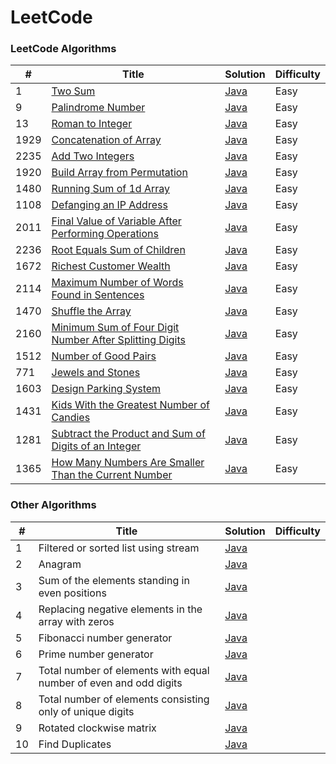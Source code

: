 
LeetCode
========

### LeetCode Algorithms

| #    | Title | Solution | Difficulty |
|------| ----- | -------- | ---------- |
| 1    |[Two Sum](https://leetcode.com/problems/two-sum/)|[Java](./algorithms/src/main/java/twoSum/TwoSum.java)|Easy|
| 9    |[Palindrome Number](https://leetcode.com/problems/palindrome-number/)|[Java](./algorithms/src/main/java/palindromeNumber/PalindromeNumber.java)|Easy|
| 13   |[Roman to Integer](https://leetcode.com/problems/roman-to-integer/)|[Java](./algorithms/src/main/java/romanToInteger/RomanToInteger.java)|Easy|
| 1929 |[Concatenation of Array](https://leetcode.com/problems/concatenation-of-array/)|[Java](./algorithms/src/main/java/concatenationOfArray/ConcatenationOfArray.java)|Easy|
| 2235 |[Add Two Integers](https://leetcode.com/problems/add-two-integers/)|[Java](./algorithms/src/main/java/addTwoIntegers/AddTwoIntegers.java)|Easy|
| 1920 |[Build Array from Permutation](https://leetcode.com/problems/build-array-from-permutation/)|[Java](./algorithms/src/main/java/buildArrayFromPermutation/BuildArrayFromPermutation.java)|Easy|
| 1480 |[Running Sum of 1d Array](https://leetcode.com/problems/running-sum-of-1d-array/)|[Java](./algorithms/src/main/java/runningSumOf1dArray/RunningSumOf1dArray.java)|Easy|
| 1108 |[Defanging an IP Address](https://leetcode.com/problems/defanging-an-ip-address/)|[Java](./algorithms/src/main/java/defangingAnIpAddress/DefangingAnIpAddress.java)|Easy|
| 2011 |[Final Value of Variable After Performing Operations](https://leetcode.com/problems/final-value-of-variable-after-performing-operations/)|[Java](./algorithms/src/main/java/finalValueOfVariableAfterPerformingOperations/FinalValueOfVariableAfterPerformingOperations.java)|Easy|
| 2236 |[Root Equals Sum of Children](https://leetcode.com/problems/root-equals-sum-of-children/)|[Java](./algorithms/src/main/java/rootEqualsSumOfChildren/RootEqualsSumOfChildren.java)|Easy|
| 1672 |[Richest Customer Wealth](https://leetcode.com/problems/richest-customer-wealth/)|[Java](./algorithms/src/main/java/richestCustomerWealth/RichestCustomerWealth.java)|Easy|
| 2114 |[Maximum Number of Words Found in Sentences](https://leetcode.com/problems/maximum-number-of-words-found-in-sentences/)|[Java](./algorithms/src/main/java/maximumNumberOfWordsFoundInSentences/MaximumNumberOfWordsFoundInSentences.java)|Easy|
| 1470 |[Shuffle the Array](https://leetcode.com/problems/shuffle-the-array/)|[Java](./algorithms/src/main/java/shuffleTheArray/ShuffleTheArray.java)|Easy|
| 2160 |[Minimum Sum of Four Digit Number After Splitting Digits](https://leetcode.com/problems/minimum-sum-of-four-digit-number-after-splitting-digits/)|[Java](./algorithms/src/main/java/minimumSumOfFourDigitNumberAfterSplittingDigits/MinimumSumOfFourDigitNumberAfterSplittingDigits.java)|Easy|
| 1512 |[Number of Good Pairs](https://leetcode.com/problems/number-of-good-pairs/)|[Java](./algorithms/src/main/java/numberOfGoodPairs/NumberOfGoodPairs.java)|Easy|
| 771  |[Jewels and Stones](https://leetcode.com/problems/jewels-and-stones/)|[Java](./algorithms/src/main/java/jewelsAndStones/JewelsAndStones.java)|Easy|
| 1603 |[Design Parking System](https://leetcode.com/problems/design-parking-system/)|[Java](./algorithms/src/main/java/designParkingSystem/DesignParkingSystem.java)|Easy|
| 1431 |[Kids With the Greatest Number of Candies](https://leetcode.com/problems/kids-with-the-greatest-number-of-candies/)|[Java](./algorithms/src/main/java/kidsWithTheGreatestNumberOfCandies/KidsWithTheGreatestNumberOfCandies.java)|Easy|
| 1281 |[Subtract the Product and Sum of Digits of an Integer](https://leetcode.com/problems/subtract-the-product-and-sum-of-digits-of-an-integer/)|[Java](./algorithms/src/main/java/subtractTheProductAndSumOfDigitsOfAnInteger/SubtractTheProductAndSumOfDigitsOfAnInteger.java)|Easy|
| 1365 |[How Many Numbers Are Smaller Than the Current Number](https://leetcode.com/problems/how-many-numbers-are-smaller-than-the-current-number/)|[Java](./algorithms/src/main/java/howManyNumbersAreSmallerThanTheCurrentNumber/HowManyNumbersAreSmallerThanTheCurrentNumber.java)|Easy|

### Other Algorithms

| #   | Title                                                             | Solution | Difficulty |
|-----|-------------------------------------------------------------------| -------- | ---------- |
| 1   | Filtered or sorted list using stream                              |[Java](./algorithms/src/main/java/other/filteredOrSortedList/FilteredOrSortedList.java)||
| 2   | Anagram                                                           |[Java](./algorithms/src/main/java/other/anagram/Anagram.java)||
| 3   | Sum of the elements standing in even positions                    |[Java](./algorithms/src/main/java/other/sumElementsOnEvenPositions/SumElementsOnEvenPositions.java)||
| 4   | Replacing negative elements in the array with zeros               |[Java](./algorithms/src/main/java/other/replaceNegativeElementsByZero/ReplaceNegativeElementsByZero.java)||
| 5   | Fibonacci number generator                                        |[Java](./algorithms/src/main/java/other/generateFibonacciNumbers/GenerateFibonacciNumbers.java)||
| 6   | Prime number generator                                            |[Java](./algorithms/src/main/java/other/generatePrimeNumbers/GeneratePrimeNumbers.java)||
| 7   | Total number of elements with equal number of even and odd digits |[Java](./algorithms/src/main/java/other/countNumbersWithEqualCountOfEvenAndOddDigits/CountNumbersWithEqualCountOfEvenAndOddDigits.java)||
| 8   | Total number of elements consisting only of unique digits         |[Java](./algorithms/src/main/java/other/countNumbersWithOnlyUniqueDigits/CountNumbersWithOnlyUniqueDigits.java)||
| 9   | Rotated clockwise matrix                                          |[Java](./algorithms/src/main/java/other/rotateArray/RotateArray.java)||
| 10  | Find Duplicates                                                   |[Java](./algorithms/src/main/java/other/findDuplicates/FindDuplicates.java)||